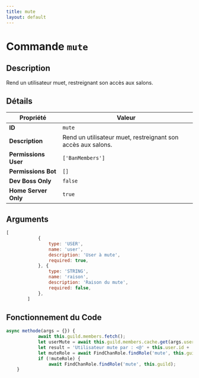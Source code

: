 ```yaml
---
title: mute
layout: default
---
```


# Commande `mute`

## Description

Rend un utilisateur muet, restreignant son accès aux salons.

## Détails

| Propriété | Valeur |
| --- | --- |
| **ID** | `mute` |
| **Description** | Rend un utilisateur muet, restreignant son accès aux salons. |
| **Permissions User** | `['BanMembers']` |
| **Permissions Bot** | `[]` |
| **Dev Boss Only** | `false` |
| **Home Server Only** | `true` |

## Arguments

```javascript
[
            {
                type: 'USER',
                name: 'user',
                description: 'User à mute',
                required: true,
            }, {
                type: 'STRING',
                name: 'raison',
                description: 'Raison du mute',
                required: false,
            },
        ]
```

## Fonctionnement du Code

```javascript
async methode(args = {}) {
            await this.guild.members.fetch();
            let userMute = await this.guild.members.cache.get(args.user);
            let result = 'Utilisateur mute par : <@' + this.user.id + '> ✅';
            let muteRole = await FindChanRole.findRole('mute', this.guild);
            if (!muteRole) {
                await FindChanRole.findRole('mute', this.guild);
	}
```
